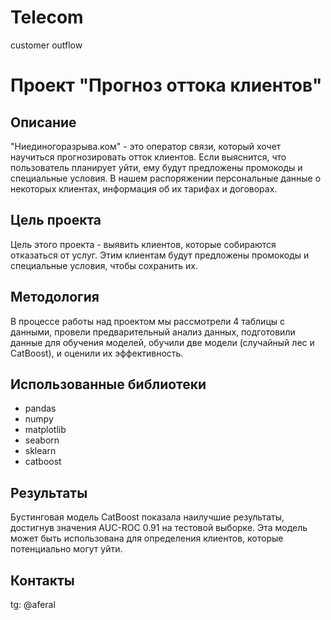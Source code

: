 # Telecom
 customer outflow
# Проект "Прогноз оттока клиентов"

## Описание

"Ниединогоразрыва.ком" - это оператор связи, который хочет научиться прогнозировать отток клиентов. Если выяснится, что пользователь планирует уйти, ему будут предложены промокоды и специальные условия. В нашем распоряжении персональные данные о некоторых клиентах, информация об их тарифах и договорах.

## Цель проекта

Цель этого проекта - выявить клиентов, которые собираются отказаться от услуг. Этим клиентам будут предложены промокоды и специальные условия, чтобы сохранить их.

## Методология

В процессе работы над проектом мы рассмотрели 4 таблицы с данными, провели предварительный анализ данных, подготовили данные для обучения моделей, обучили две модели (случайный лес и CatBoost), и оценили их эффективность.

## Использованные библиотеки

- pandas
- numpy
- matplotlib
- seaborn
- sklearn
- catboost

## Результаты

Бустинговая модель CatBoost показала наилучшие результаты, достигнув значения AUC-ROC 0.91 на тестовой выборке. Эта модель может быть использована для определения клиентов, которые потенциально могут уйти.

## Контакты

tg: @aferal
